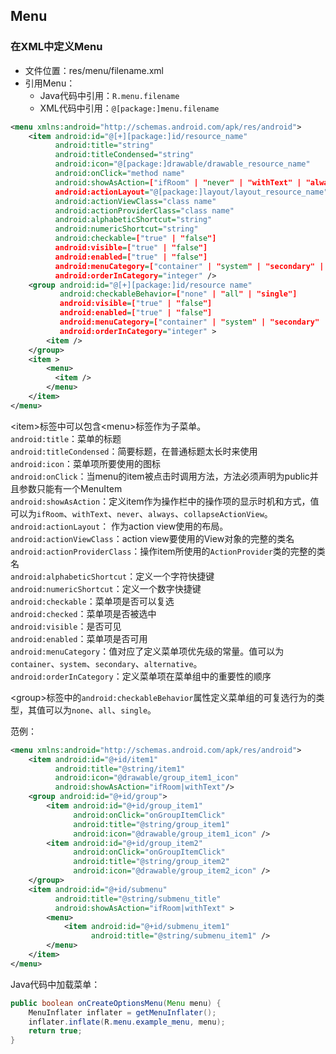 ## Menu

### 在XML中定义Menu
* 文件位置：res/menu/filename.xml
* 引用Menu：
  * Java代码中引用：`R.menu.filename`
  * XML代码中引用：`@[package:]menu.filename`
  
``` xml
<menu xmlns:android="http://schemas.android.com/apk/res/android">
    <item android:id="@[+][package:]id/resource_name"
          android:title="string"
          android:titleCondensed="string"
          android:icon="@[package:]drawable/drawable_resource_name"
          android:onClick="method name"
          android:showAsAction=["ifRoom" | "never" | "withText" | "always" | "collapseActionView"]
          android:actionLayout="@[package:]layout/layout_resource_name"
          android:actionViewClass="class name"
          android:actionProviderClass="class name"
          android:alphabeticShortcut="string"
          android:numericShortcut="string"
          android:checkable=["true" | "false"]
          android:visible=["true" | "false"]
          android:enabled=["true" | "false"]
          android:menuCategory=["container" | "system" | "secondary" | "alternative"]
          android:orderInCategory="integer" />
    <group android:id="@[+][package:]id/resource name"
           android:checkableBehavior=["none" | "all" | "single"]
           android:visible=["true" | "false"]
           android:enabled=["true" | "false"]
           android:menuCategory=["container" | "system" | "secondary" | "alternative"]
           android:orderInCategory="integer" >
        <item />
    </group>
    <item >
        <menu>
          <item />
        </menu>
    </item>
</menu>
```

\<item\>标签中可以包含\<menu\>标签作为子菜单。<br>
`android:title`：菜单的标题<br>
`android:titleCondensed`：简要标题，在普通标题太长时来使用<br>
`android:icon`：菜单项所要使用的图标<br>
`android:onClick`：当menu的item被点击时调用方法，方法必须声明为public并且参数只能有一个MenuItem<br>
`android:showAsAction`：定义item作为操作栏中的操作项的显示时机和方式，值可以为`ifRoom`、`withText`、`never`、`always`、`collapseActionView`。<br>
`android:actionLayout`： 作为action view使用的布局。 <br>
`android:actionViewClass`：action view要使用的View对象的完整的类名<br>
`android:actionProviderClass`：操作item所使用的`ActionProvider`类的完整的类名<br>
`android:alphabeticShortcut`：定义一个字符快捷键<br>
`android:numericShortcut`：定义一个数字快捷键<br>
`android:checkable`：菜单项是否可以复选<br>
`android:checked`：菜单项是否被选中<br>
`android:visible`：是否可见<br>
`android:enabled`：菜单项是否可用<br>
`android:menuCategory`：值对应了定义菜单项优先级的常量。值可以为`container`、`system`、`secondary`、`alternative`。<br>
`android:orderInCategory`：定义菜单项在菜单组中的重要性的顺序<br>

\<group\>标签中的`android:checkableBehavior`属性定义菜单组的可复选行为的类型，其值可以为`none`、`all`、`single`。<br>

范例：
``` xml
<menu xmlns:android="http://schemas.android.com/apk/res/android">
    <item android:id="@+id/item1"
          android:title="@string/item1"
          android:icon="@drawable/group_item1_icon"
          android:showAsAction="ifRoom|withText"/>
    <group android:id="@+id/group">
        <item android:id="@+id/group_item1"
              android:onClick="onGroupItemClick"
              android:title="@string/group_item1"
              android:icon="@drawable/group_item1_icon" />
        <item android:id="@+id/group_item2"
              android:onClick="onGroupItemClick"
              android:title="@string/group_item2"
              android:icon="@drawable/group_item2_icon" />
    </group>
    <item android:id="@+id/submenu"
          android:title="@string/submenu_title"
          android:showAsAction="ifRoom|withText" >
        <menu>
            <item android:id="@+id/submenu_item1"
                  android:title="@string/submenu_item1" />
        </menu>
    </item>
</menu>
```

Java代码中加载菜单：
``` java
public boolean onCreateOptionsMenu(Menu menu) {
    MenuInflater inflater = getMenuInflater();
    inflater.inflate(R.menu.example_menu, menu);
    return true;
}
```


